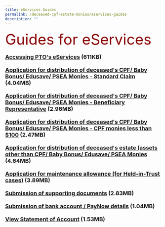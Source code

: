 ```yaml
---
title: eServices Guides
permalink: /deceased-cpf-estate-monies/eservices-guides
description: ""
---
```

<font size="8" color="DarkRed">Guides for eServices</font><br><br> <font size="4"><b><a href = "/files/PTO_E-Service_User_Guide-Access.pdf" target = "\blank">Accessing PTO's eServices</a> (611KB)<br><br> <a href = "/files/PTOE-SvcUserGuide-CPF_16-6-22.pdf" target = "\blank">Application for distribution of deceased's CPF/ Baby Bonus/ Edusave/ PSEA Monies - Standard Claim</a> (4.04MB)<br><br> <a href = "/files/PTOE-SvcUserGuide-BR_16-6-22.pdf" target = "\blank">Application for distribution of deceased's CPF/ Baby Bonus/ Edusave/ PSEA Monies - Beneficiary Representative</a> (2.96MB)<br><br><a href = "/files/PTOE-SvcUserGuide-SmallCPF_16-6-22.pdf" target = "\blank">Application for distribution of deceased's CPF/ Baby Bonus/ Edusave/ PSEA Monies - CPF monies less than $100</a> (2.47MB)<br> <br><a href = "/files/PTOE-SvcUserGuide-Estate_16-6-22.pdf" target = "\blank">Application for distribution of deceased's estate (assets other than CPF/ Baby Bonus/ Edusave/ PSEA Monies</a> (4.64MB)<br><br> <a href = "/files/PTOE-SvcUserGuide-Maintenance_16-6-22.pdf" target = "\blank">Application for maintenance allowance (for Held-in-Trust cases)</a> (3.89MB)<br><br> <a href = "/files/PTOE-SvcUserGuide-Docs_16-6-22.pdf" target = "\blank">Submission of supporting documents</a> (2.83MB)<br><br> <a href = "/files/Guide-SubmissionOfBankDocs.pdf" target = "\_blank">Submission of bank account / PayNow details</a> (1.04MB)<br><br> <a href = "/files/PTOE-SvcUserGuide-SOA_16-6-22.pdf" target = "\_blank">View Statement of Account</a> (1.53MB)<br><br>